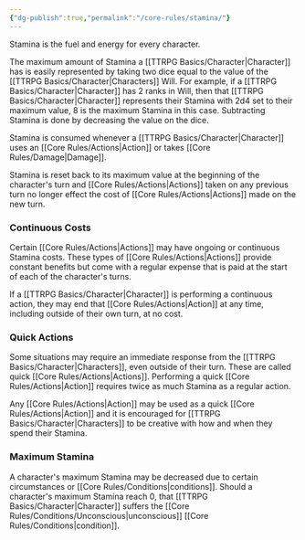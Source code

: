 ```yaml
---
{"dg-publish":true,"permalink":"/core-rules/stamina/"}
---
```


Stamina is the fuel and energy for every character. 

The maximum amount of Stamina a [[TTRPG Basics/Character\|Character]] has is easily represented by taking two dice equal to the value of the [[TTRPG Basics/Character\|Characters]] Will.
For example, if a [[TTRPG Basics/Character\|Character]] has 2 ranks in Will, then that [[TTRPG Basics/Character\|Character]] represents their Stamina with 2d4 set to their maximum value, 8 is the maximum Stamina in this case. Subtracting Stamina is done by decreasing the value on the dice.

Stamina is consumed whenever a [[TTRPG Basics/Character\|Character]] uses an [[Core Rules/Actions\|Action]] or takes [[Core Rules/Damage\|Damage]].

Stamina is reset back to its maximum value at the beginning of the character's turn and [[Core Rules/Actions\|Actions]] taken on any previous turn no longer effect the cost of [[Core Rules/Actions\|Actions]] made on the new turn.

### Continuous Costs
Certain [[Core Rules/Actions\|Actions]] may have ongoing or continuous Stamina costs. These types of [[Core Rules/Actions\|Actions]] provide constant benefits but come with a regular expense that is paid at the start of each of the character's turns.

If a [[TTRPG Basics/Character\|Character]] is performing a continuous action, they may end that [[Core Rules/Actions\|Action]] at any time, including outside of their own turn, at no cost.

### Quick Actions
Some situations may require an immediate response from the [[TTRPG Basics/Character\|Characters]], even outside of their turn. These are called quick [[Core Rules/Actions\|Actions]]. Performing a quick [[Core Rules/Actions\|Action]] requires twice as much Stamina as a regular action.

Any [[Core Rules/Actions\|Action]] may be used as a quick [[Core Rules/Actions\|Action]] and it is encouraged for [[TTRPG Basics/Character\|Characters]] to be creative with how and when they spend their Stamina.

### Maximum Stamina
A character's maximum Stamina may be decreased due to certain circumstances or [[Core Rules/Conditions\|conditions]]. Should a character's maximum Stamina reach 0, that [[TTRPG Basics/Character\|Character]] suffers the [[Core Rules/Conditions/Unconscious\|unconscious]] [[Core Rules/Conditions\|condition]].